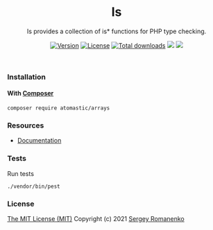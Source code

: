 <h1 align="center">Is</h1>
<p align="center">
Is provides a collection of is* functions for PHP type checking.
</p>
<p align="center">
<a href="https://github.com/atomastic/is/releases"><img alt="Version" src="https://img.shields.io/github/release/atomastic/is.svg?label=version&color=green"></a> <a href="https://github.com/atomastic/is"><img src="https://img.shields.io/badge/license-MIT-blue.svg?color=green" alt="License"></a> <a href="https://packagist.org/packages/atomastic/is"><img src="https://poser.pugx.org/atomastic/arrays/downloads" alt="Total downloads"></a> <img src="https://github.com/atomastic/is/workflows/Static%20Analysis/badge.svg?branch=dev"> <img src="https://github.com/atomastic/is/workflows/Tests/badge.svg">
</p>

<br>

### Installation

#### With [Composer](https://getcomposer.org)

```
composer require atomastic/arrays
```

### Resources
* [Documentation](https://digital.flextype.org/components/is)

### Tests

Run tests

```
./vendor/bin/pest
```

### License
[The MIT License (MIT)](https://github.com/atomastic/is/blob/master/LICENSE)
Copyright (c) 2021 [Sergey Romanenko](https://github.com/Awilum)
